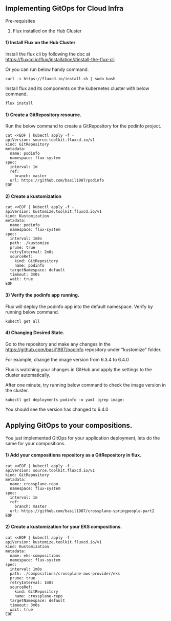 ## Implementing GitOps for Cloud Infra

Pre-requisites

1) Flux installed on the Hub Cluster




#### 1) Install Flux on the Hub Cluster

Install the flux cli by following the doc at https://fluxcd.io/flux/installation/#install-the-flux-cli

Or you can run below handy command.

```
curl -s https://fluxcd.io/install.sh | sudo bash
```

Install flux and its components on the kubernetes cluster with below command.

```
flux install
```

#### 1) Create a GitRepository resource.

Run the below command to create a GitRepository for the podinfo project. 

```
cat <<EOF | kubectl apply -f -
apiVersion: source.toolkit.fluxcd.io/v1
kind: GitRepository
metadata:
  name: podinfo
  namespace: flux-system
spec:
  interval: 1m
  ref:
    branch: master
  url: https://github.com/basil1987/podinfo
EOF
```

#### 2) Create a kustomization 

```
cat <<EOF | kubectl apply -f -
apiVersion: kustomize.toolkit.fluxcd.io/v1
kind: Kustomization
metadata:
  name: podinfo
  namespace: flux-system
spec:
  interval: 1m0s
  path: ./kustomize
  prune: true
  retryInterval: 2m0s
  sourceRef:
    kind: GitRepository
    name: podinfo
  targetNamespace: default
  timeout: 3m0s
  wait: true
EOF
```

#### 3) Verify the podinfo app running. 

Flux will deploy the podinfo app into the default namespace. Verify by running below command.

```
kubectl get all
```

#### 4) Changing Desired State. 

Go to the repository and make any changes in the https://github.com/basil1987/podinfo repository under "kustomize" folder.

For example, change the image version from 6.3.4 to 6.4.0 

Flux is watching your changes in GitHub and apply the settings to the cluster automatically. 

After one minute, try running below command to check the image version in the cluster.

```
kubectl get deployments podinfo -o yaml |grep image:
```

You should see the version has changed to 6.4.0



## Applying GitOps to your compositions. 

You just implemented GitOps for your application deployment, lets do the same for your compositions.


#### 1) Add your compositions repository as a GitRepository in flux.

```
cat <<EOF | kubectl apply -f -
apiVersion: source.toolkit.fluxcd.io/v1
kind: GitRepository
metadata:
  name: crossplane-repo
  namespace: flux-system
spec:
  interval: 1m
  ref:
    branch: master
  url: https://github.com/basil1987/crossplane-springpeople-part2
EOF
```



#### 2) Create a kustomization for your EKS compositions. 

```
cat <<EOF | kubectl apply -f -
apiVersion: kustomize.toolkit.fluxcd.io/v1
kind: Kustomization
metadata:
  name: eks-compositions
  namespace: flux-system
spec:
  interval: 1m0s
  path: ./compositions/crossplane-aws-provider/eks
  prune: true
  retryInterval: 1m0s
  sourceRef:
    kind: GitRepository
    name: crossplane-repo
  targetNamespace: default
  timeout: 3m0s
  wait: true
EOF
```

